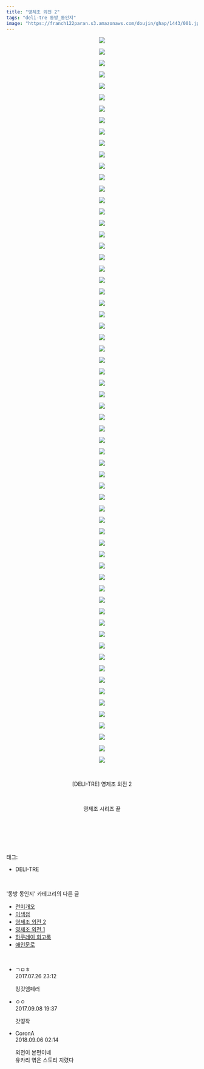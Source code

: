 ```yaml
---
title: "영제조 외전 2"
tags: "deli-tre 동방_동인지"
image: "https://franch122paran.s3.amazonaws.com/doujin/ghap/1443/001.jpg"
---
```

<div class="article">
<p style="text-align: center; clear: none; float: none;"><img src="{{ site.imgserver7 }}/ghap/1443/001.jpg"/></p>
<p style="text-align: center; clear: none; float: none;"><img src="{{ site.imgserver7 }}/ghap/1443/002.jpg"/></p>
<p style="text-align: center; clear: none; float: none;"><img src="{{ site.imgserver7 }}/ghap/1443/003.jpg"/></p>
<p style="text-align: center; clear: none; float: none;"><img src="{{ site.imgserver7 }}/ghap/1443/004.jpg"/></p>
<p style="text-align: center; clear: none; float: none;"><img src="{{ site.imgserver7 }}/ghap/1443/005.jpg"/></p>
<p style="text-align: center; clear: none; float: none;"><img src="{{ site.imgserver7 }}/ghap/1443/006.jpg"/></p>
<p style="text-align: center; clear: none; float: none;"><img src="{{ site.imgserver7 }}/ghap/1443/007.jpg"/></p>
<p style="text-align: center; clear: none; float: none;"><img src="{{ site.imgserver7 }}/ghap/1443/008.jpg"/></p>
<p style="text-align: center; clear: none; float: none;"><img src="{{ site.imgserver7 }}/ghap/1443/009.jpg"/></p>
<p style="text-align: center; clear: none; float: none;"><img src="{{ site.imgserver7 }}/ghap/1443/010.jpg"/></p>
<p style="text-align: center; clear: none; float: none;"><img src="{{ site.imgserver7 }}/ghap/1443/011.jpg"/></p>
<p style="text-align: center; clear: none; float: none;"><img src="{{ site.imgserver7 }}/ghap/1443/012.jpg"/></p>
<p style="text-align: center; clear: none; float: none;"><img src="{{ site.imgserver7 }}/ghap/1443/013.jpg"/></p>
<p style="text-align: center; clear: none; float: none;"><img src="{{ site.imgserver7 }}/ghap/1443/014.jpg"/></p>
<p style="text-align: center; clear: none; float: none;"><img src="{{ site.imgserver7 }}/ghap/1443/015.jpg"/></p>
<p style="text-align: center; clear: none; float: none;"><img src="{{ site.imgserver7 }}/ghap/1443/016.jpg"/></p>
<p style="text-align: center; clear: none; float: none;"><img src="{{ site.imgserver7 }}/ghap/1443/017.jpg"/></p>
<p style="text-align: center; clear: none; float: none;"><img src="{{ site.imgserver7 }}/ghap/1443/018.jpg"/></p>
<p style="text-align: center; clear: none; float: none;"><img src="{{ site.imgserver7 }}/ghap/1443/019.jpg"/></p>
<p style="text-align: center; clear: none; float: none;"><img src="{{ site.imgserver7 }}/ghap/1443/020.jpg"/></p>
<p style="text-align: center; clear: none; float: none;"><img src="{{ site.imgserver7 }}/ghap/1443/021.jpg"/></p>
<p style="text-align: center; clear: none; float: none;"><img src="{{ site.imgserver7 }}/ghap/1443/022.jpg"/></p>
<p style="text-align: center; clear: none; float: none;"><img src="{{ site.imgserver7 }}/ghap/1443/023.jpg"/></p>
<p style="text-align: center; clear: none; float: none;"><img src="{{ site.imgserver7 }}/ghap/1443/024.jpg"/></p>
<p style="text-align: center; clear: none; float: none;"><img src="{{ site.imgserver7 }}/ghap/1443/025.jpg"/></p>
<p style="text-align: center; clear: none; float: none;"><img src="{{ site.imgserver7 }}/ghap/1443/026.jpg"/></p>
<p style="text-align: center; clear: none; float: none;"><img src="{{ site.imgserver7 }}/ghap/1443/027.jpg"/></p>
<p style="text-align: center; clear: none; float: none;"><img src="{{ site.imgserver7 }}/ghap/1443/028.jpg"/></p>
<p style="text-align: center; clear: none; float: none;"><img src="{{ site.imgserver7 }}/ghap/1443/029.jpg"/></p>
<p style="text-align: center; clear: none; float: none;"><img src="{{ site.imgserver7 }}/ghap/1443/030.jpg"/></p>
<p style="text-align: center; clear: none; float: none;"><img src="{{ site.imgserver7 }}/ghap/1443/031.jpg"/></p>
<p style="text-align: center; clear: none; float: none;"><img src="{{ site.imgserver7 }}/ghap/1443/032.jpg"/></p>
<p style="text-align: center; clear: none; float: none;"><img src="{{ site.imgserver7 }}/ghap/1443/033.jpg"/></p>
<p style="text-align: center; clear: none; float: none;"><img src="{{ site.imgserver7 }}/ghap/1443/034.jpg"/></p>
<p style="text-align: center; clear: none; float: none;"><img src="{{ site.imgserver7 }}/ghap/1443/035.jpg"/></p>
<p style="text-align: center; clear: none; float: none;"><img src="{{ site.imgserver7 }}/ghap/1443/036.jpg"/></p>
<p style="text-align: center; clear: none; float: none;"><img src="{{ site.imgserver7 }}/ghap/1443/037.jpg"/></p>
<p style="text-align: center; clear: none; float: none;"><img src="{{ site.imgserver7 }}/ghap/1443/038.jpg"/></p>
<p style="text-align: center; clear: none; float: none;"><img src="{{ site.imgserver7 }}/ghap/1443/039.jpg"/></p>
<p style="text-align: center; clear: none; float: none;"><img src="{{ site.imgserver7 }}/ghap/1443/040.jpg"/></p>
<p style="text-align: center; clear: none; float: none;"><img src="{{ site.imgserver7 }}/ghap/1443/041.jpg"/></p>
<p style="text-align: center; clear: none; float: none;"><img src="{{ site.imgserver7 }}/ghap/1443/042.jpg"/></p>
<p style="text-align: center; clear: none; float: none;"><img src="{{ site.imgserver7 }}/ghap/1443/043.jpg"/></p>
<p style="text-align: center; clear: none; float: none;"><img src="{{ site.imgserver7 }}/ghap/1443/044.jpg"/></p>
<p style="text-align: center; clear: none; float: none;"><img src="{{ site.imgserver7 }}/ghap/1443/045.jpg"/></p>
<p style="text-align: center; clear: none; float: none;"><img src="{{ site.imgserver7 }}/ghap/1443/046.jpg"/></p>
<p style="text-align: center; clear: none; float: none;"><img src="{{ site.imgserver7 }}/ghap/1443/047.jpg"/></p>
<p style="text-align: center; clear: none; float: none;"><img src="{{ site.imgserver7 }}/ghap/1443/048.jpg"/></p>
<p style="text-align: center; clear: none; float: none;"><img src="{{ site.imgserver7 }}/ghap/1443/049.jpg"/></p>
<p style="text-align: center; clear: none; float: none;"><img src="{{ site.imgserver7 }}/ghap/1443/050.jpg"/></p>
<p style="text-align: center; clear: none; float: none;"><img src="{{ site.imgserver7 }}/ghap/1443/051.jpg"/></p>
<p style="text-align: center; clear: none; float: none;"><img src="{{ site.imgserver7 }}/ghap/1443/052.jpg"/></p>
<p style="text-align: center; clear: none; float: none;"><img src="{{ site.imgserver7 }}/ghap/1443/053.jpg"/></p>
<p style="text-align: center; clear: none; float: none;"><img src="{{ site.imgserver7 }}/ghap/1443/054.jpg"/></p>
<p style="text-align: center; clear: none; float: none;"><img src="{{ site.imgserver7 }}/ghap/1443/055.jpg"/></p>
<p style="text-align: center; clear: none; float: none;"><img src="{{ site.imgserver7 }}/ghap/1443/056.jpg"/></p>
<p style="text-align: center; clear: none; float: none;"><img src="{{ site.imgserver7 }}/ghap/1443/057.jpg"/></p>
<p style="text-align: center; clear: none; float: none;"><img src="{{ site.imgserver7 }}/ghap/1443/058.jpg"/></p>
<p style="text-align: center; clear: none; float: none;"><img src="{{ site.imgserver7 }}/ghap/1443/059.jpg"/></p>
<p style="text-align: center; clear: none; float: none;"><img src="{{ site.imgserver7 }}/ghap/1443/060.jpg"/></p>
<p style="text-align: center; clear: none; float: none;"><img src="{{ site.imgserver7 }}/ghap/1443/061.jpg"/></p>
<p style="text-align: center; clear: none; float: none;"><img src="{{ site.imgserver7 }}/ghap/1443/062.jpg"/></p>
<p style="text-align: center; clear: none; float: none;"><img src="{{ site.imgserver7 }}/ghap/1443/063.jpg"/></p>
<p style="text-align: center; clear: none; float: none;"><img src="{{ site.imgserver7 }}/ghap/1443/064.jpg"/></p>
<p style="text-align: center; clear: none; float: none;"><br/></p>
<p style="text-align: center; clear: none; float: none;">[DELI-TRE] 영제조 외전 2</p>
<p style="text-align: center; clear: none; float: none;"><br/></p>
<p style="text-align: center; clear: none; float: none;">영제조 시리즈 끝</p>
<p style="text-align: center; clear: none; float: none;"><br/></p>
<p><br/></p>
</div><br/>
<div class="tagTrail">
<p>태그: </p>
<ul>
<li>DELI-TRE</li>
</ul>
</div><br/>
<div class="another">
<p>'동방 동인지' 카테고리의 다른 글</p>
<ul>
<li><a href="/ghap_1445">전미개오</a></li>
<li><a href="/ghap_1444">이색접</a></li>
<li><a href="/ghap_1443">영제조 외전 2</a></li>
<li><a href="/ghap_1442">영제조 외전 1</a></li>
<li><a href="/ghap_1441">하쿠레이 회고록</a></li>
<li><a href="/ghap_1438">애인문로</a></li>
</ul>
</div><br/>
<div class="cb_module cb_fluid">
<div class="cb_wrt cb_profile">
<div class="comment">
<ul>
<li class="cb_thumb_off" id="comment15044969">
<div class="cb_comment_area">
<div class="cb_info_area">
<div class="cb_section">
<span class="cb_nick_name">ㄱㅁㅎ</span>
</div>
<div class="cb_section">
<span class="cb_date">2017.07.26 23:12 </span>
</div>
</div>
<div class="cb_dsc_comment">
<p class="cb_dsc">
											킹갓엠페러
										</p>
</div>
</div></li>
<li class="cb_thumb_off" id="comment15078992">
<div class="cb_comment_area">
<div class="cb_info_area">
<div class="cb_section">
<span class="cb_nick_name">ㅇㅇ</span>
</div>
<div class="cb_section">
<span class="cb_date">2017.09.08 19:37 </span>
</div>
</div>
<div class="cb_dsc_comment">
<p class="cb_dsc">
											갓띵작
										</p>
</div>
</div></li>
<li class="cb_thumb_off" id="comment15326868">
<div class="cb_comment_area">
<div class="cb_info_area">
<div class="cb_section">
<span class="cb_nick_name">CoronA</span>
</div>
<div class="cb_section">
<span class="cb_date">2018.09.06 02:14 </span>
</div>
</div>
<div class="cb_dsc_comment">
<p class="cb_dsc">
											외전이 본편이네<br/>
유카리 엮은 스토리 지렸다
										</p>
</div>
</div></li>
</ul>
</div>
</div><!-- commentList close -->
</div><br/>
